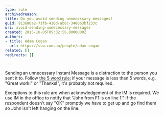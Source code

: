 ```yaml
---
type: rule
archivedreason: 
title: Do you avoid sending unnecessary messages?
guid: 913686a2-71fb-410d-ab6c-348063bf233c
uri: avoid-sending-unnecessary-messages
created: 2015-10-05T05:32:56.0000000Z
authors:
- title: Adam Cogan
  url: https://ssw.com.au/people/adam-cogan
related: []
redirects: []

---
```


Sending an unnecessary Instant Message is a distraction to the person you sent it to. Follow [the 5 word rule](/_layouts/15/FIXUPREDIRECT.ASPX?WebId=3dfc0e07-e23a-4cbb-aac2-e778b71166a2&amp;TermSetId=07da3ddf-0924-4cd2-a6d4-a4809ae20160&amp;TermId=739c2fd2-1d09-41da-8e98-e87312f40fcd); if your message is less than 5 words, e.g. "Great work!" or "Thanks!", it's probably not required.




Exceptions to this rule are when acknowledgement of the IM is required. We use IM in the office to notify that "John from F1 is on line 1." If the respondent doesn't say "OK" promptly we have to get up and go find them so John isn't left hanging on the line.











<!--endintro-->

